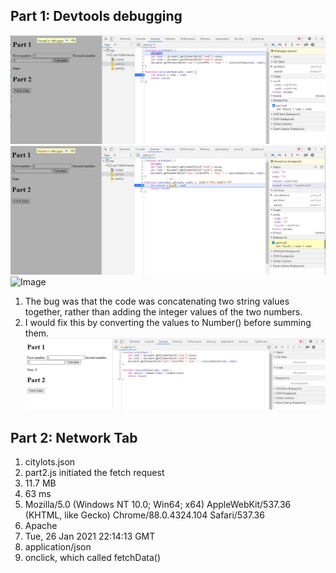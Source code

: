﻿## Part 1: Devtools debugging
![Image](p1-ca.png)
![Image](p1-cb.png)
![Image](p3-cc.png)
1. The bug was that the code was concatenating two string values together, rather than adding the integer values of the two numbers. 
2. I would fix this by converting the values to Number() before summing them. 
![Image](p1-cfix.png)
## Part 2: Network Tab
1. citylots.json
2. part2.js initiated the fetch request
3. 11.7 MB
4. 63 ms
5. Mozilla/5.0 (Windows NT 10.0; Win64; x64) AppleWebKit/537.36 (KHTML, like Gecko) Chrome/88.0.4324.104 Safari/537.36
6. Apache
7. Tue, 26 Jan 2021 22:14:13 GMT
8. application/json
9. onclick, which called fetchData()
